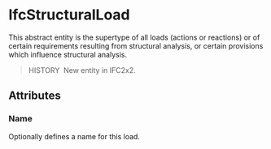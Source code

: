 # IfcStructuralLoad

This abstract entity is the supertype of all loads (actions or reactions) or of certain requirements resulting from structural analysis, or certain provisions which influence structural analysis.

> HISTORY&nbsp; New entity in IFC2x2.

## Attributes

### Name
Optionally defines a name for this load.
